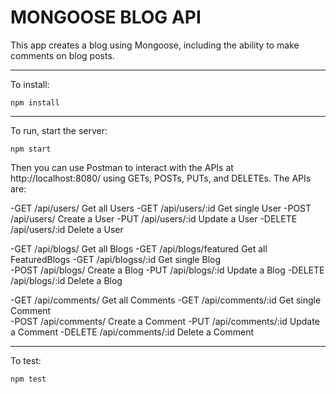 # MONGOOSE BLOG API

This app creates a blog using Mongoose, including the ability to make comments on blog posts.

---

To install:
```
npm install
```

---

To run, start the server:
```
npm start
```

Then you can use Postman to interact with the APIs at http://localhost:8080/ using GETs, POSTs, PUTs, and DELETEs.  The APIs are:

-GET	  /api/users/	    Get all Users
-GET	  /api/users/:id	Get single User	
-POST	  /api/users/	    Create a User
-PUT	  /api/users/:id	Update a User
-DELETE	/api/users/:id	Delete a User

-GET	  /api/blogs/	          Get all Blogs
-GET	  /api/blogs/featured	  Get all FeaturedBlogs
-GET	  /api/blogss/:id	      Get single Blog	
-POST	  /api/blogs/	          Create a Blog
-PUT	  /api/blogs/:id	      Update a Blog
-DELETE	/api/blogs/:id	      Delete a Blog

-GET	  /api/comments/	    Get all Comments
-GET	  /api/comments/:id	  Get single Comment	
-POST	  /api/comments/	    Create a Comment
-PUT	  /api/comments/:id	  Update a Comment
-DELETE	/api/comments/:id	  Delete a Comment

---

To test:
```
npm test
```

